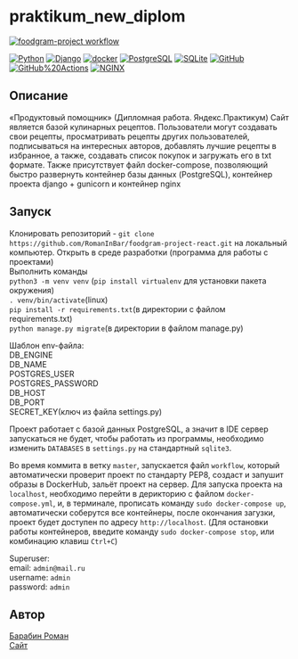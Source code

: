 # praktikum_new_diplom
[![foodgram-project workflow](https://github.com/FadeevDV/foodgram-project-react/actions/workflows/foodgram_project.yml/badge.svg)](https://github.com/RomanInBar/foodgram-project-react/actions/workflows/main.yml)


<p><a href="https://www.python.org/" rel="nofollow"><img src="https://camo.githubusercontent.com/938bc97e6c0351babffcd724243f78c6654833e451efc6ce3f5d66a635727a9c/68747470733a2f2f696d672e736869656c64732e696f2f62616467652f2d507974686f6e2d3436343634363f3f7374796c653d666c61742d737175617265266c6f676f3d507974686f6e" alt="Python" data-canonical-src="https://img.shields.io/badge/-Python-464646??style=flat-square&amp;logo=Python" style="max-width:100%;"></a>
<a href="https://www.djangoproject.com/" rel="nofollow"><img src="https://camo.githubusercontent.com/99e48bebd1b4c03828d16f8625f34439aa7d298ea573dd4e209ea593a769bd06/68747470733a2f2f696d672e736869656c64732e696f2f62616467652f2d446a616e676f2d3436343634363f3f7374796c653d666c61742d737175617265266c6f676f3d446a616e676f" alt="Django" data-canonical-src="https://img.shields.io/badge/-Django-464646??style=flat-square&amp;logo=Django" style="max-width:100%;"></a>
<a href="https://www.docker.com/" rel="nofollow"><img src="https://camo.githubusercontent.com/038c45c7c5f0059723bba28b5b77bd9ac7994c8da774814c8fcb620f4bc61b35/68747470733a2f2f696d672e736869656c64732e696f2f62616467652f2d646f636b65722d3436343634363f3f7374796c653d666c61742d737175617265266c6f676f3d646f636b6572" alt="docker" data-canonical-src="https://img.shields.io/badge/-docker-464646??style=flat-square&amp;logo=docker" style="max-width:100%;"></a>
<a href="https://www.postgresql.org/" rel="nofollow"><img src="https://camo.githubusercontent.com/18b5ef277b89701f948c212d45d3460070037bda9712fe5f1e64315811356ea2/68747470733a2f2f696d672e736869656c64732e696f2f62616467652f2d506f737467726553514c2d3436343634363f3f7374796c653d666c61742d737175617265266c6f676f3d506f737467726553514c" alt="PostgreSQL" data-canonical-src="https://img.shields.io/badge/-PostgreSQL-464646??style=flat-square&amp;logo=PostgreSQL" style="max-width:100%;"></a>
<a href="https://www.sqlite.org/index.html" rel="nofollow"><img src="https://camo.githubusercontent.com/2c46c2b57530e634094dcb5ca341adbd8cc101300fd0968991b2a2700f1ac318/68747470733a2f2f696d672e736869656c64732e696f2f62616467652f2d53514c6974652d3436343634363f3f7374796c653d666c61742d737175617265266c6f676f3d53514c697465" alt="SQLite" data-canonical-src="https://img.shields.io/badge/-SQLite-464646??style=flat-square&amp;logo=SQLite" style="max-width:100%;"></a>
<a href="https://github.com/"><img src="https://camo.githubusercontent.com/ca897bbf26e1c6429197c0c0f53e16f1625eaa99d0bc8caa4934c4b12ece45a1/68747470733a2f2f696d672e736869656c64732e696f2f62616467652f2d4769744875622d3436343634363f3f7374796c653d666c61742d737175617265266c6f676f3d476974487562" alt="GitHub" data-canonical-src="https://img.shields.io/badge/-GitHub-464646??style=flat-square&amp;logo=GitHub" style="max-width:100%;"></a>
<a href="https://github.com/features/actions"><img src="https://camo.githubusercontent.com/b70fe9e64e76d385b8cae9b6366dfba69af953e85d16cf43bb1f9d46fefb1621/68747470733a2f2f696d672e736869656c64732e696f2f62616467652f2d476974487562253230416374696f6e732d3436343634363f3f7374796c653d666c61742d737175617265266c6f676f3d476974487562253230616374696f6e73" alt="GitHub%20Actions" data-canonical-src="https://img.shields.io/badge/-GitHub%20Actions-464646??style=flat-square&amp;logo=GitHub%20actions" style="max-width:100%;"></a>
<a href="https://nginx.org/ru/" rel="nofollow"><img src="https://camo.githubusercontent.com/b9f9edede39c7f898e25e81ce431f7c4b8d0b375c05768fd6916e599fcba219f/68747470733a2f2f696d672e736869656c64732e696f2f62616467652f2d4e47494e582d3436343634363f3f7374796c653d666c61742d737175617265266c6f676f3d4e47494e58" alt="NGINX" data-canonical-src="https://img.shields.io/badge/-NGINX-464646??style=flat-square&amp;logo=NGINX" style="max-width:100%;"></a></p>

## Описание
«Продуктовый помощник» (Дипломная работа. Яндекс.Практикум)
Сайт является базой кулинарных рецептов. Пользователи могут создавать свои рецепты, просматривать рецепты других пользователей, подписываться на интересных авторов, добавлять лучшие рецепты в избранное, а также, создавать список покупок и загружать его в txt формате. Также присутствует файл docker-compose, позволяющий быстро развернуть контейнер базы данных (PostgreSQL), контейнер проекта django + gunicorn и контейнер nginx
## Запуск  
Клонировать репозиторий - `git clone https://github.com/RomanInBar/foodgram-project-react.git` на локальный компьютер.
Открыть в среде разработки (программа для работы с проектами)  
Выполнить команды  
`python3 -m venv venv` (`pip install virtualenv` для установки пакета окружения)  
`. venv/bin/activate`(linux)  
`pip install -r requirements.txt`(в директории с файлом requirements.txt)  
`python manage.py migrate`(в директории в файлом manage.py)  

Шаблон env-файла:  
DB_ENGINE  
DB_NAME  
POSTGRES_USER  
POSTGRES_PASSWORD  
DB_HOST  
DB_PORT  
SECRET_KEY(ключ из файла settings.py)  

Проект работает с базой данных PostgreSQL, а значит в IDE сервер запускаться не будет, чтобы работать из программы, необходимо изменить `DATABASES` в `settings.py` на стандартный `sqlite3`.

Во время коммита в ветку `master`, запускается файл `workflow`, который автоматически проверит проект по стандарту PEP8, создаст и запушит образы в DockerHub, зальёт проект на сервер.
Для запуска проекта на `localhost`, необходимо перейти в дерикторию с файлом `docker-compose.yml`, и, в терминале, прописать команду `sudo docker-compose up`, автоматически соберутся все контейнеры, после окончания загузки, проект будет доступен по адресу `http://localhost`. (Для остановки работы контейнеров, введите команду `sudo docker-compose stop`, или комбинацию клавиш `Ctrl+C`)

Superuser:  
email: `admin@mail.ru`  
username: `admin`   
password: `admin`  

## Автор  
[Барабин Роман](https://github.com/RomanInBar)  
[Сайт](http://84.201.159.96)






